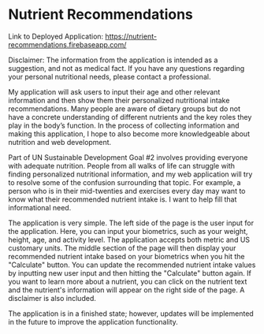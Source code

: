# Nutrient Recommendations

Link to Deployed Application: https://nutrient-recommendations.firebaseapp.com/

Disclaimer: The information from the application is intended as a suggestion, and not as medical fact. If you have any questions regarding your personal nutritional needs, please contact a professional.

My application will ask users to input their age and other relevant information and then show them their personalized nutritional intake recommendations. Many people are aware of dietary groups but do not have a concrete understanding of different nutrients and the key roles they play in the body’s function. In the process of collecting information and making this application, I hope to also become more knowledgeable about nutrition and web development.

Part of UN Sustainable Development Goal #2 involves providing everyone with adequate nutrition. People from all walks of life can struggle with finding personalized nutritional information, and my web application will try to resolve some of the confusion surrounding that topic. For example, a person who is in their mid-twenties and exercises every day may want to know what their recommended nutrient intake is. I want to help fill that informational need.

The application is very simple. The left side of the page is the user input for the application. Here, you can input your biometrics, such as your weight, height, age, and activity level. The application accepts both metric and US customary units. The middle section of the page will then display your recommended nutrient intake based on your biometrics when you hit the "Calculate" button. You can update the recommended nutrient intake values by inputting new user input and then hitting the "Calculate" button again. If you want to learn more about a nutrient, you can click on the nutrient text and the nutrient's information will appear on the right side of the page. A disclaimer is also included.

The application is in a finished state; however, updates will be implemented in the future to improve the application functionality.